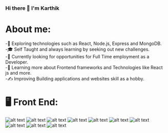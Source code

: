 ### Hi there 👋 I'm Karthik



# About me:</br>
-🤔   Exploring technologies such as React, Node.js, Express and MongoDB.</br>
-🎓   Self Taught and always learning by seeking out new challenges.</br>
-💼   Currently looking for opportunities for Full Time employment as a Developer.</br>
-🌱   Learning more about Frontend frameworks and Technologies like React js and more.</br>
-✍️   Improving Building applications and websites skill as a hobby.</br>


# 🖥️   Front End:</br>
 
![alt text](https://img.shields.io/badge/HTML5-E34F26?style=for-the-badge&logo=html5&logoColor=white)
![alt text](https://img.shields.io/badge/CSS3-1572B6?style=for-the-badge&logo=css3&logoColor=white)
![alt text](https://img.shields.io/badge/Sass-CC6699?style=for-the-badge&logo=sass&logoColor=white)
![alt text](https://img.shields.io/badge/JavaScript-323330?style=for-the-badge&logo=javascript&logoColor=F7DF1E)
![alt text](https://img.shields.io/badge/TypeScript-007ACC?style=for-the-badge&logo=typescript&logoColor=white)
![alt text](https://img.shields.io/badge/React-20232A?style=for-the-badge&logo=react&logoColor=61DAFB)
![alt text](https://img.shields.io/badge/Tailwind_CSS-38B2AC?style=for-the-badge&logo=tailwind-css&logoColor=white)
![alt text](https://img.shields.io/badge/Material--UI-0081CB?style=for-the-badge&logo=material-ui&logoColor=white)
![alt text](https://img.shields.io/badge/Bootstrap-563D7C?style=for-the-badge&logo=bootstrap&logoColor=white)
![alt text](https://img.shields.io/badge/Redux-593D88?style=for-the-badge&logo=redux&logoColor=white)







